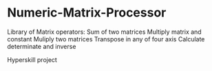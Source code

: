 # Numeric-Matrix-Processor

Library of Matrix operators:
Sum of two matrices
Multiply matrix and constant
Muliply two matrices
Transpose in any of four axis
Calculate determinate and inverse


Hyperskill project
